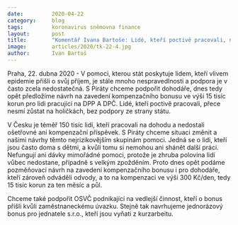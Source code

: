 ```yaml
---
date:         2020-04-22
category:     blog
tags:         koronavirus sněmovna finance
layout:       post
title:        "Komentář Ivana Bartoše: Lidé, kteří poctivě pracovali, nesmí zůstat bez podpory státu"
image:        articles/2020/tk-22-4.jpg
author:       Ivan Bartoš
---
```



Praha, 22. dubna 2020 - V pomoci, kterou stát poskytuje lidem, kteří vlivem epidemie přišli o svůj příjem, je stále mnoho nespravedlnosti a podpora je v často zcela nedostatečná. S Piráty chceme podpořit dohodáře, dnes tedy opět předložíme návrh na zavedení kompenzačního bonusu ve výši 15 tisíc korun pro lidi pracující na DPP A DPČ. Lidé, kteří poctivě pracovali, přece nesmí zůstat na holičkách, bez podpory ze strany státu. 


V Česku je téměř 150 tisíc lidí, kteří pracovali na dohodu a nedostali ošetřovné ani kompenzační příspěvek. S Piráty chceme situaci změnit a našimi návrhy těmto nejrizikovějším skupinám pomoci. Jedná se o lidi, kteří jsou často doma s dětmi, a kvůli tomu si nemohou ani shánět další práci. Nefungují ani dávky mimořádné pomoci, protože je zhruba polovina lidí vůbec nedostane, případně s velkým zpožděním. Proto dnes opět podáme pozměňovací návrh na zavedení kompenzačního bonusu i pro dohodáře, kteří zároveň odváděli odvody, a to na kompenzaci ve výši 300 Kč/den, tedy 15 tisíc korun za ten měsíc a půl. 


Chceme také podpořit OSVČ podnikající na vedlejší činnost, kteří o bonus přišli kvůli zaměstnaneckému úvazku. Stejně tak navrhujeme jednorázový bonus pro jednatele s.r.o., kteří jsou vyňati z kurzarbeitu.
